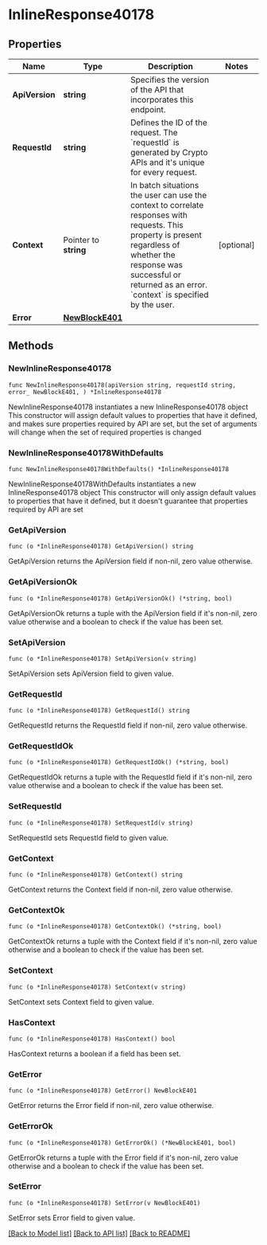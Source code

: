 # InlineResponse40178

## Properties

Name | Type | Description | Notes
------------ | ------------- | ------------- | -------------
**ApiVersion** | **string** | Specifies the version of the API that incorporates this endpoint. | 
**RequestId** | **string** | Defines the ID of the request. The &#x60;requestId&#x60; is generated by Crypto APIs and it&#39;s unique for every request. | 
**Context** | Pointer to **string** | In batch situations the user can use the context to correlate responses with requests. This property is present regardless of whether the response was successful or returned as an error. &#x60;context&#x60; is specified by the user. | [optional] 
**Error** | [**NewBlockE401**](NewBlockE401.md) |  | 

## Methods

### NewInlineResponse40178

`func NewInlineResponse40178(apiVersion string, requestId string, error_ NewBlockE401, ) *InlineResponse40178`

NewInlineResponse40178 instantiates a new InlineResponse40178 object
This constructor will assign default values to properties that have it defined,
and makes sure properties required by API are set, but the set of arguments
will change when the set of required properties is changed

### NewInlineResponse40178WithDefaults

`func NewInlineResponse40178WithDefaults() *InlineResponse40178`

NewInlineResponse40178WithDefaults instantiates a new InlineResponse40178 object
This constructor will only assign default values to properties that have it defined,
but it doesn't guarantee that properties required by API are set

### GetApiVersion

`func (o *InlineResponse40178) GetApiVersion() string`

GetApiVersion returns the ApiVersion field if non-nil, zero value otherwise.

### GetApiVersionOk

`func (o *InlineResponse40178) GetApiVersionOk() (*string, bool)`

GetApiVersionOk returns a tuple with the ApiVersion field if it's non-nil, zero value otherwise
and a boolean to check if the value has been set.

### SetApiVersion

`func (o *InlineResponse40178) SetApiVersion(v string)`

SetApiVersion sets ApiVersion field to given value.


### GetRequestId

`func (o *InlineResponse40178) GetRequestId() string`

GetRequestId returns the RequestId field if non-nil, zero value otherwise.

### GetRequestIdOk

`func (o *InlineResponse40178) GetRequestIdOk() (*string, bool)`

GetRequestIdOk returns a tuple with the RequestId field if it's non-nil, zero value otherwise
and a boolean to check if the value has been set.

### SetRequestId

`func (o *InlineResponse40178) SetRequestId(v string)`

SetRequestId sets RequestId field to given value.


### GetContext

`func (o *InlineResponse40178) GetContext() string`

GetContext returns the Context field if non-nil, zero value otherwise.

### GetContextOk

`func (o *InlineResponse40178) GetContextOk() (*string, bool)`

GetContextOk returns a tuple with the Context field if it's non-nil, zero value otherwise
and a boolean to check if the value has been set.

### SetContext

`func (o *InlineResponse40178) SetContext(v string)`

SetContext sets Context field to given value.

### HasContext

`func (o *InlineResponse40178) HasContext() bool`

HasContext returns a boolean if a field has been set.

### GetError

`func (o *InlineResponse40178) GetError() NewBlockE401`

GetError returns the Error field if non-nil, zero value otherwise.

### GetErrorOk

`func (o *InlineResponse40178) GetErrorOk() (*NewBlockE401, bool)`

GetErrorOk returns a tuple with the Error field if it's non-nil, zero value otherwise
and a boolean to check if the value has been set.

### SetError

`func (o *InlineResponse40178) SetError(v NewBlockE401)`

SetError sets Error field to given value.



[[Back to Model list]](../README.md#documentation-for-models) [[Back to API list]](../README.md#documentation-for-api-endpoints) [[Back to README]](../README.md)



